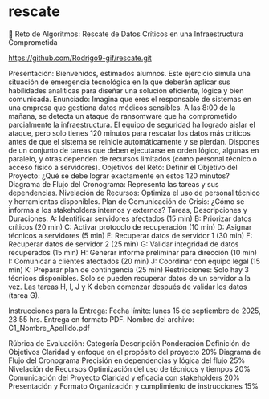# rescate
🧠 Reto de Algoritmos: Rescate de Datos Críticos en una Infraestructura Comprometida

https://github.com/Rodrigo9-gif/rescate.git

Presentación:
Bienvenidos, estimados alumnos. Este ejercicio simula una situación de emergencia tecnológica en la que deberán aplicar sus habilidades analíticas para diseñar una solución eficiente, lógica y bien comunicada.
Enunciado:
Imagina que eres el responsable de sistemas en una empresa que gestiona datos médicos sensibles. A las 8:00 de la mañana, se detecta un ataque de ransomware que ha comprometido parcialmente la infraestructura. El equipo de seguridad ha logrado aislar el ataque, pero solo tienes 120 minutos para rescatar los datos más críticos antes de que el sistema se reinicie automáticamente y se pierdan.
Dispones de un conjunto de tareas que deben ejecutarse en orden lógico, algunas en paralelo, y otras dependen de recursos limitados (como personal técnico o acceso físico a servidores).
Objetivos del Reto:
Definir el Objetivo del Proyecto: ¿Qué se debe lograr exactamente en estos 120 minutos?
Diagrama de Flujo del Cronograma: Representa las tareas y sus dependencias.
Nivelación de Recursos: Optimiza el uso de personal técnico y herramientas disponibles.
Plan de Comunicación de Crisis: ¿Cómo se informa a los stakeholders internos y externos?
Tareas, Descripciones y Duraciones:
A: Identificar servidores afectados (15 min)
B: Priorizar datos críticos (20 min)
C: Activar protocolo de recuperación (10 min)
D: Asignar técnicos a servidores (5 min)
E: Recuperar datos de servidor 1 (30 min)
F: Recuperar datos de servidor 2 (25 min)
G: Validar integridad de datos recuperados (15 min)
H: Generar informe preliminar para dirección (10 min)
I: Comunicar a clientes afectados (20 min)
J: Coordinar con equipo legal (15 min)
K: Preparar plan de contingencia (25 min)
Restricciones:
Solo hay 3 técnicos disponibles.
Solo se pueden recuperar datos de un servidor a la vez.
Las tareas H, I, J y K deben comenzar después de validar los datos (tarea G).


Instrucciones para la Entrega:
Fecha límite: lunes 15 de septiembre de 2025, 23:55 hrs.
Entrega en formato PDF.
Nombre del archivo: C1_Nombre_Apellido.pdf


Rúbrica de Evaluación:
  Categoría
Descripción
Ponderación
   Definición de Objetivos
Claridad y enfoque en el propósito del proyecto
20%
   Diagrama de Flujo del Cronograma
Precisión en dependencias y lógica del flujo
 25%
   Nivelación de Recursos
 Optimización del uso de técnicos y tiempos
20%
   Comunicación del Proyecto
Claridad y eficacia con stakeholders
20%
   Presentación y Formato
Organización y cumplimiento de instrucciones
15%
  